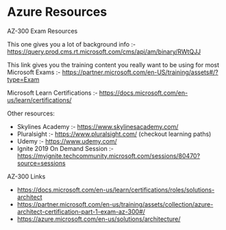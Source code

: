 # Azure Resources
AZ-300 Exam Resources

This one gives you a lot of background info :- 
https://query.prod.cms.rt.microsoft.com/cms/api/am/binary/RWtQJJ


This link gives you the training content you really want to be using for most
Microsoft Exams :-
https://partner.microsoft.com/en-US/training/assets#/?type=Exam

Microsoft Learn Certifications :-
https://docs.microsoft.com/en-us/learn/certifications/

Other resources:

* Skylines Academy :- https://www.skylinesacademy.com/
* Pluralsight :- https://www.pluralsight.com/ (checkout learning paths)
* Udemy :- https://www.udemy.com/
* Ignite 2019 On Demand Session :- https://myignite.techcommunity.microsoft.com/sessions/80470?source=sessions

AZ-300 Links
* https://docs.microsoft.com/en-us/learn/certifications/roles/solutions-architect
* https://partner.microsoft.com/en-us/training/assets/collection/azure-architect-certification-part-1-exam-az-300#/
* https://azure.microsoft.com/en-us/solutions/architecture/